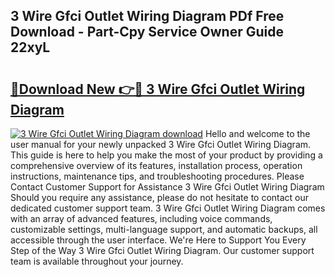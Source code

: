 ## 3 Wire Gfci Outlet Wiring Diagram PDf Free Download - Part-Cpy Service Owner Guide 22xyL

# <h2><a href="http://dfn12wp.blite.top/?on=3+Wire+Gfci+Outlet+Wiring+Diagram">🔗Download New 👉🔴 3 Wire Gfci Outlet Wiring Diagram</a></h2>

[![3 Wire Gfci Outlet Wiring Diagram download](https://i.imgur.com/lujVjoI.png)](http://dfn12wp.blite.top/?on=3+Wire+Gfci+Outlet+Wiring+Diagram)
Hello and welcome to the user manual for your newly unpacked 3 Wire Gfci Outlet Wiring Diagram. This guide is here to help you make the most of your product by providing a comprehensive overview of its features, installation process, operation instructions, maintenance tips, and troubleshooting procedures. Please Contact Customer Support for Assistance 3 Wire Gfci Outlet Wiring Diagram Should you require any assistance, please do not hesitate to contact our dedicated customer support team. 3 Wire Gfci Outlet Wiring Diagram comes with an array of advanced features, including voice commands, customizable settings, multi-language support, and automatic backups, all accessible through the user interface. We're Here to Support You Every Step of the Way 3 Wire Gfci Outlet Wiring Diagram. Our customer support team is available throughout your journey.
